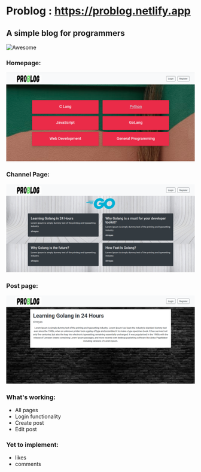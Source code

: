 # Problog : https://problog.netlify.app
## A simple blog for programmers
![Awesome](https://img.shields.io/badge/Tech%20used-html%20%7C%20javascript%20%7C%20bootstrap-brightgreen)
### Homepage:
![alt text](https://github.com/shreyas-shriyan/cdn/blob/master/home.png)
### Channel Page:
![alt text](https://github.com/shreyas-shriyan/cdn/blob/master/post.png)
### Post page:
![alt text](https://github.com/shreyas-shriyan/cdn/blob/master/postPage.png)
### What's working:
- All pages
- Login functionality
- Create post 
- Edit post
### Yet to implement:
- likes
- comments
